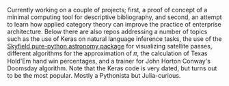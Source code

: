 Currently working on a couple of projects; first, a proof of concept of a minimal computing tool for descriptive bibliography, and second, an attempt to learn how applied category theory can improve the practice of enterprise architecture. Below there are also repos addressing a number of topics such as the use of Keras on natural language inference tasks, the use of the [Skyfield pure-python astronomy package](https://github.com/skyfielders/python-skyfield) for visualizing satellite passes, different algorithms for the approximation of &#x1D70B;, the calculation of Texas Hold'Em hand win percentages, and a trainer for John Horton Conway's Doomsday algorithm. Note that the Keras code is very dated, but turns out to be the most popular. Mostly a Pythonista but Julia-curious.

<!--
**bradleypallen/bradleypallen** is a ✨ _special_ ✨ repository because its `README.md` (this file) appears on your GitHub profile.

Here are some ideas to get you started:

- 🔭 I’m currently working on ...
- 🌱 I’m currently learning ...
- 👯 I’m looking to collaborate on ...
- 🤔 I’m looking for help with ...
- 💬 Ask me about ...
- 📫 How to reach me: ...
- 😄 Pronouns: ...
- ⚡ Fun fact: ...
-->
